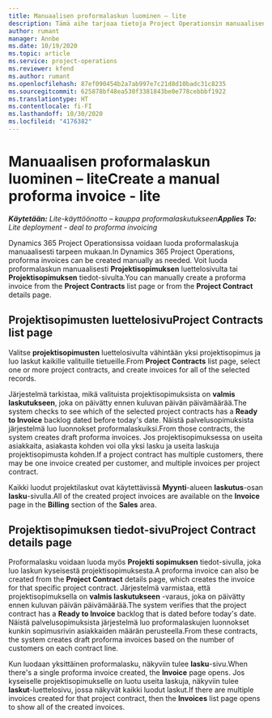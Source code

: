 ```yaml
---
title: Manuaalisen proformalaskun luominen – lite
description: Tämä aihe tarjoaa tietoja Project Operationsin manuaalisen proformalaskun luomisesta.
author: rumant
manager: Annbe
ms.date: 10/19/2020
ms.topic: article
ms.service: project-operations
ms.reviewer: kfend
ms.author: rumant
ms.openlocfilehash: 87ef090454b2a7ab997e7c21d8d10badc31c8235
ms.sourcegitcommit: 625878bf48ea530f3381843be0e778cebbbf1922
ms.translationtype: HT
ms.contentlocale: fi-FI
ms.lasthandoff: 10/30/2020
ms.locfileid: "4176382"
---
```

# <a name="create-a-manual-proforma-invoice---lite"></a><span data-ttu-id="db249-103">Manuaalisen proformalaskun luominen – lite</span><span class="sxs-lookup"><span data-stu-id="db249-103">Create a manual proforma invoice - lite</span></span>

<span data-ttu-id="db249-104">_**Käytetään:** Lite-käyttöönotto – kauppa proformalaskutukseen_</span><span class="sxs-lookup"><span data-stu-id="db249-104">_**Applies To:** Lite deployment - deal to proforma invoicing_</span></span>

<span data-ttu-id="db249-105">Dynamics 365 Project Operationsissa voidaan luoda proformalaskuja manuaalisesti tarpeen mukaan.</span><span class="sxs-lookup"><span data-stu-id="db249-105">In Dynamics 365 Project Operations, proforma invoices can be created manually as needed.</span></span> <span data-ttu-id="db249-106">Voit luoda proformalaskun manuaalisesti **Projektisopimuksen** luettelosivulta tai **Projektisopimuksen** tiedot-sivulta.</span><span class="sxs-lookup"><span data-stu-id="db249-106">You can manually create a proforma invoice from the **Project Contracts** list page or from the **Project Contract** details page.</span></span>

##  <a name="project-contracts-list-page"></a><span data-ttu-id="db249-107">Projektisopimusten luettelosivu</span><span class="sxs-lookup"><span data-stu-id="db249-107">Project Contracts list page</span></span>

<span data-ttu-id="db249-108">Valitse **projektisopimusten** luettelosivulta vähintään yksi projektisopimus ja luo laskut kaikille valituille tietueille.</span><span class="sxs-lookup"><span data-stu-id="db249-108">From **Project Contracts** list page, select one or more project contracts, and create invoices for all of the selected records.</span></span>

<span data-ttu-id="db249-109">Järjestelmä tarkistaa, mikä valituista projektisopimuksista on **valmis laskutukseen**, joka on päivätty ennen kuluvan päivän päivämäärää.</span><span class="sxs-lookup"><span data-stu-id="db249-109">The system checks to see which of the selected project contracts has a **Ready to Invoice** backlog  dated before today's date.</span></span> <span data-ttu-id="db249-110">Näistä palvelusopimuksista järjestelmä luo luonnokset proformalaskuiksi.</span><span class="sxs-lookup"><span data-stu-id="db249-110">From those contracts, the system creates draft proforma invoices.</span></span> <span data-ttu-id="db249-111">Jos projektisopimuksessa on useita asiakkaita, asiakasta kohden voi olla yksi lasku ja useita laskuja projektisopimusta kohden.</span><span class="sxs-lookup"><span data-stu-id="db249-111">If a project contract has multiple customers, there may be one invoice created per customer, and multiple invoices per project contract.</span></span>

<span data-ttu-id="db249-112">Kaikki luodut projektilaskut ovat käytettävissä **Myynti**-alueen **laskutus**-osan **lasku**-sivulla.</span><span class="sxs-lookup"><span data-stu-id="db249-112">All of the created project invoices are available on the **Invoice** page in the **Billing** section of the **Sales** area.</span></span>

## <a name="project-contract-details-page"></a><span data-ttu-id="db249-113">Projektisopimuksen tiedot-sivu</span><span class="sxs-lookup"><span data-stu-id="db249-113">Project Contract details page</span></span>

<span data-ttu-id="db249-114">Proformalasku voidaan luoda myös **Projekti sopimuksen** tiedot-sivulla, joka luo laskun kyseisestä projektisopimuksesta.</span><span class="sxs-lookup"><span data-stu-id="db249-114">A proforma invoice can also be created from the **Project Contract** details page, which creates the invoice for that specific project contract.</span></span> <span data-ttu-id="db249-115">Järjestelmä varmistaa, että projektisopimuksella on **valmis laskutukseen** -varaus, joka on päivätty ennen kuluvan päivän päivämäärää.</span><span class="sxs-lookup"><span data-stu-id="db249-115">The system verifies that the project contract has a **Ready to Invoice** backlog that is dated before today's date.</span></span> <span data-ttu-id="db249-116">Näistä palvelusopimuksista järjestelmä luo proformalaskujen luonnokset kunkin sopimusrivin asiakkaiden määrän perusteella.</span><span class="sxs-lookup"><span data-stu-id="db249-116">From these contracts, the system creates draft proforma invoices based on the number of customers on each contract line.</span></span>

<span data-ttu-id="db249-117">Kun luodaan yksittäinen proformalasku, näkyviin tulee **lasku**-sivu.</span><span class="sxs-lookup"><span data-stu-id="db249-117">When there's a single proforma invoice created, the **Invoice** page opens.</span></span> <span data-ttu-id="db249-118">Jos kyseiselle projektisopimukselle on luotu useita laskuja, näkyviin tulee **laskut**-luettelosivu, jossa näkyvät kaikki luodut laskut.</span><span class="sxs-lookup"><span data-stu-id="db249-118">If there are multiple invoices created for that project contract, then the **Invoices** list page opens to show all of the created invoices.</span></span>
